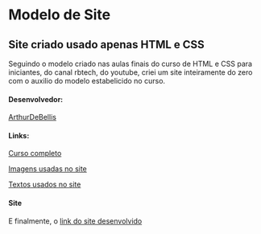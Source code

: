 # Modelo de Site

## Site criado usado apenas HTML e CSS

Seguindo o modelo criado nas aulas finais do curso de HTML e CSS para iniciantes, do canal rbtech, do youtube, criei um site inteiramente do zero com o auxilio do modelo estabelicido no curso.

#### Desenvolvedor:

[ArthurDeBellis](https://github.com/ArthurDeBellis)

#### Links:

[Curso completo](https://www.youtube.com/playlist?list=PLInBAd9OZCzydDFvm06EgbPXYylGVcyIL)

[Imagens usadas no site](http://dev.rbtech.info/curso-html-css-iniciantes-aula-13/)

[Textos usados no site](https://www.4devs.com.br/gerador_de_texto_lorem_ipsum)

#### Site

E finalmente, o [link do site desenvolvido](https://arthurdebellis.github.io/ModeloHtmlCss/) 